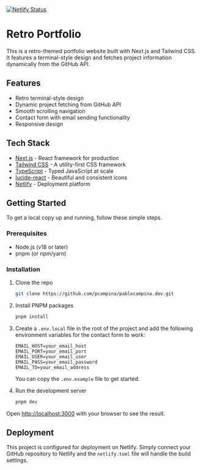[![Netlify Status](https://api.netlify.com/api/v1/badges/4e241bde-8d1d-463e-9bff-81d764a6dae1/deploy-status)](https://app.netlify.com/projects/pablocampina/deploys)

# Retro Portfolio

This is a retro-themed portfolio website built with Next.js and Tailwind CSS. It features a terminal-style design and fetches project information dynamically from the GitHub API.

## Features

- Retro terminal-style design
- Dynamic project fetching from GitHub API
- Smooth scrolling navigation
- Contact form with email sending functionality
- Responsive design

## Tech Stack

- [Next.js](https://nextjs.org/) - React framework for production
- [Tailwind CSS](https://tailwindcss.com/) - A utility-first CSS framework
- [TypeScript](https://www.typescriptlang.org/) - Typed JavaScript at scale
- [lucide-react](https://lucide.dev/) - Beautiful and consistent icons
- [Netlify](https://www.netlify.com/) - Deployment platform

## Getting Started

To get a local copy up and running, follow these simple steps.

### Prerequisites

- Node.js (v18 or later)
- pnpm (or npm/yarn)

### Installation

1. Clone the repo
   ```sh
   git clone https://github.com/pcampina/pablocampina.dev.git
   ```
2. Install PNPM packages
   ```sh
   pnpm install
   ```
3. Create a `.env.local` file in the root of the project and add the following environment variables for the contact form to work:
    ```
    EMAIL_HOST=your_email_host
    EMAIL_PORT=your_email_port
    EMAIL_USER=your_email_user
    EMAIL_PASS=your_email_password
    EMAIL_TO=your_email_address
    ```
    You can copy the `.env.example` file to get started.

4. Run the development server
    ```sh
    pnpm dev
    ```

Open [http://localhost:3000](http://localhost:3000) with your browser to see the result.

## Deployment

This project is configured for deployment on Netlify. Simply connect your GitHub repository to Netlify and the `netlify.toml` file will handle the build settings.

